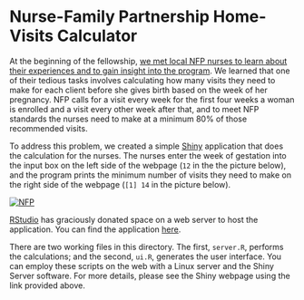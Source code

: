 # Nurse-Family Partnership Home-Visits Calculator

At the beginning of the fellowship, [we met local NFP nurses to learn about their experiences and to gain insight into the program](http://dssg.io/2013/06/28/redefining-which-problems-matter.html).  We learned that one of their tedious tasks involves calculating how many visits they need to make for each client before she gives birth based on the week of her pregnancy.  NFP calls for a visit every week for the first four weeks a woman is enrolled and a visit every other week after that, and to meet NFP standards the nurses need to make at a minimum 80% of those recommended visits.  

To address this problem, we created a simple [Shiny](http://www.rstudio.com/shiny/) application that does the calculation for the nurses.  The nurses enter the week of gestation into the input box on the left side of the webpage (`12` in the the picture below), and the program prints the minimum number of visits they need to make on the right side of the webpage (`[1] 14` in the picture below).  

[![NFP](https://raw.github.com/dssg/nfp/master/for_wiki/home_visits_calculator.gif?login=jtwalsh0&token=9632ea5bbc422ac576ed019c0f655786)](http://spark.rstudio.com/jtwalsh0/NFP/)

[RStudio](http://www.rstudio.com/) has graciously donated space on a web server to host the application.  You can find the application [here](http://spark.rstudio.com/jtwalsh0/NFP/).  

There are two working files in this directory.  The first, `server.R`, performs the calculations; and the second, `ui.R`, generates the user interface.  You can employ these scripts on the web with a Linux server and the Shiny Server software.  For more details, please see the Shiny webpage using the link provided above.
